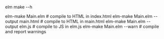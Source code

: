 elm make --h

elm-make Main.elm                     # compile to HTML in index.html
elm-make Main.elm --output main.html  # compile to HTML in main.html
elm-make Main.elm --output elm.js     # compile to JS in elm.js
elm-make Main.elm --warn              # compile and report warnings